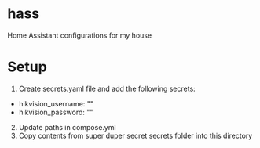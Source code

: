 # hass
Home Assistant configurations for my house

# Setup
1. Create secrets.yaml file and add the following secrets:
- hikvision_username: "<USERNAME HERE>"
- hikvision_password: "<PASSWORD HERE>"
2. Update paths in compose.yml
3. Copy contents from super duper secret secrets folder into this directory
